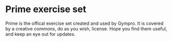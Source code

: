 # Prime exercise set
Prime is the offical exercise set created and used by Gympro. It is covered by a creative commons, do as you wish, license. Hope you find them useful, and keep an eye out for updates.